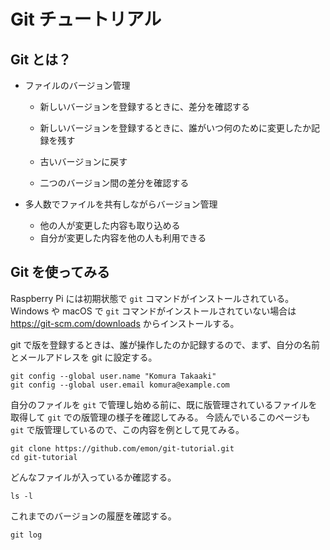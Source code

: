 # Git チュートリアル

## Git とは？

- ファイルのバージョン管理

  - 新しいバージョンを登録するときに、差分を確認する

  - 新しいバージョンを登録するときに、誰がいつ何のために変更したか記録を残す

  - 古いバージョンに戻す

  - 二つのバージョン間の差分を確認する

    

- 多人数でファイルを共有しながらバージョン管理

  - 他の人が変更した内容も取り込める
  - 自分が変更した内容を他の人も利用できる



## Git を使ってみる

Raspberry Pi には初期状態で `git` コマンドがインストールされている。Windows や macOS で `git` コマンドがインストールされていない場合は https://git-scm.com/downloads からインストールする。

git で版を登録するときは、誰が操作したのか記録するので、まず、自分の名前とメールアドレスを git に設定する。

```shell
git config --global user.name "Komura Takaaki"
git config --global user.email komura@example.com
```



自分のファイルを `git` で管理し始める前に、既に版管理されているファイルを取得して `git` での版管理の様子を確認してみる。
今読んでいるこのページも `git` で版管理しているので、この内容を例として見てみる。

```shell
git clone https://github.com/emon/git-tutorial.git
cd git-tutorial
```

どんなファイルが入っているか確認する。

```shell
ls -l
```

これまでのバージョンの履歴を確認する。

```shell
git log
```



